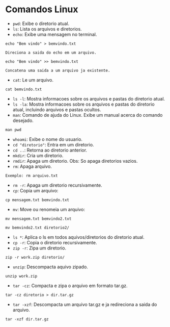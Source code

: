 # Comandos Linux

- `pwd`: Exibe o diretorio atual.
- `ls`: Lista os arquivos e diretorios.
- `echo`: Exibe uma mensagem no terminal.
```
echo "Bem vindo" > bemvindo.txt

Direciona a saida do echo em um arquivo.

echo "Bem vindo" >> bemvindo.txt

Concatena uma saida a um arquivo ja existente.
```
- `cat`: Le um arquivo.
```
cat bemvindo.txt
```
- `ls -l`: Mostra informacoes sobre os arquivos e pastas do diretorio atual.
- `ls -la`: Mostra informacoes sobre os arquivos e pastas do diretorio atual, incluindo arquivos e pastas ocultos.
- `man`: Comando de ajuda do Linux. Exibe um manual acerca do comando desejado.
```
man pwd
```
- `whoami`: Exibe o nome do usuario.
- `cd "diretorio"`: Entra em um diretorio.
- `cd ..`: Retorna ao diretorio anterior.
- `mkdir`: Cria um diretorio.
- `rmdir`: Apaga um diretorio. Obs: So apaga diretorios vazios.
- `rm`: Apaga arquivo.
```
Exemplo: rm arquivo.txt
```
- `rm -r`: Apaga um diretorio recursivamente.
- `cp`: Copia um arquivo:
```
cp mensagem.txt bemvindo.txt
```
- `mv`: Move ou renomeia um arquivo:
```
mv mensagem.txt bemvindo2.txt

mv bemvindo2.txt diretorio2/
```
- `ls *`: Aplica o ls em todos aquivos/diretorios do diretorio atual.
- `cp -r`: Copia o diretorio recursivamente.
- `zip -r`: Zipa um diretorio.
```
zip -r work.zip diretorio/
```
- `unzip`: Descompacta aquivo zipado.
```
unzip work.zip
```
- `tar -cz`: Compacta e zipa o arquivo em formato tar.gz.
```
tar -cz diretorio > dir.tar.gz
```
- `tar -xzf`: Descompacta um arquivo tar.gz e ja redireciona a saida do arquivo.
```
tar -xzf dir.tar.gz
```




